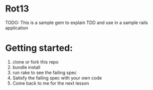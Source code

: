 # Rot13

TODO: This is a sample gem to explain TDD and use in a sample rails application

# Getting started:

  1) clone or fork this repo
  2) bundle install
  3) run rake to see the failing spec
  4) Satisfy the failing spec with your own code
  5) Come back to me for the next lesson
